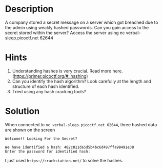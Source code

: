# Description
A company stored a secret message on a server which got breached due to the admin using weakly hashed passwords. Can you gain access to the secret stored within the server?
Access the server using nc verbal-sleep.picoctf.net 62644

# Hints
1. Understanding hashes is very crucial. Read more here. (https://primer.picoctf.org/#_hashing)
2. Can you identify the hash algorithm? Look carefully at the length and structure of each hash identified.
3. Tried using any hash cracking tools?

# Solution

When connected to `nc verbal-sleep.picoctf.net 62644`, three hashed data are shown on the screen
```
Welcome!! Looking For the Secret?

We have identified a hash: 482c811da5d5b4bc6d497ffa98491e38
Enter the password for identified hash:
```
I just used `https://crackstation.net/` to solve the hashes. 
